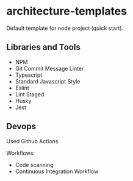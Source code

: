 # architecture-templates

Default template for node project (quick start).

## Libraries and Tools

* NPM
* Git Commit Message Linter
* Typescript
* Standard Javascript Style
* Eslint
* Lint Staged
* Husky
* Jest

## Devops

Used Github Actions 

Workflows: 
* Code scanning
* Continuous Integration Workflow 
